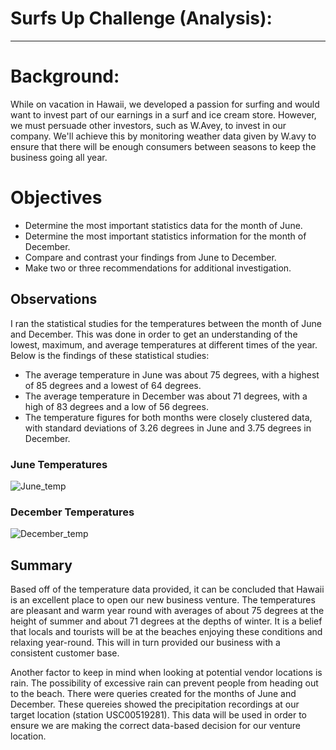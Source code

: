 # Surfs Up Challenge (Analysis):
__________________________________________________


# Background:

While on vacation in Hawaii, we developed a passion for surfing and would want to invest part of our earnings in a surf and ice cream store. However, we must persuade other investors, such as W.Avey, to invest in our company. We'll achieve this by monitoring weather data given by W.avy to ensure that there will be enough consumers between seasons to keep the business going all year.

# Objectives

-  Determine the most important statistics data for the month of June.
-  Determine the most important statistics information for the month of December.
-  Compare and contrast your findings from June to December.
-  Make two or three recommendations for additional investigation.


## Observations

I ran the statistical studies for the temperatures between the month of June and December. This was done in order to get an understanding of the lowest, maximum, and average temperatures at different times of the year. Below is the findings of these statistical studies:

-  The average temperature in June was about 75 degrees, with a highest of 85 degrees and a lowest of 64 degrees.
-  The average temperature in December was about 71 degrees, with a high of 83 degrees and a low of 56 degrees.
-  The temperature figures for both months were closely clustered data, with standard deviations of 3.26 degrees in June and 3.75 degrees in December.

### June Temperatures
![June_temp](https://user-images.githubusercontent.com/102105537/169670058-6d1bfa3f-6824-4843-b992-d6827be732e3.png)




### December Temperatures
![December_temp](https://user-images.githubusercontent.com/102105537/169670083-54028204-6293-4c31-872b-f0455e2077ac.png)


## Summary

Based off of the temperature data provided, it can be concluded that Hawaii is an excellent place to open our new business venture. The temperatures are pleasant and warm year round with averages of about 75 degrees at the height of summer and about 71 degrees at the depths of winter.  It is a belief that locals and tourists will be at the beaches enjoying these conditions and relaxing year-round. This will in turn provided our business with a consistent customer base.

Another factor to keep in mind when looking at potential vendor locations is rain. The possibility of excessive rain can prevent people from heading out to the beach. There were queries created for the months of June and December. These quereies showed the precipitation recordings at our target location (station USC00519281).  This data will be used in order to ensure we are making the correct data-based decision for our venture location.
